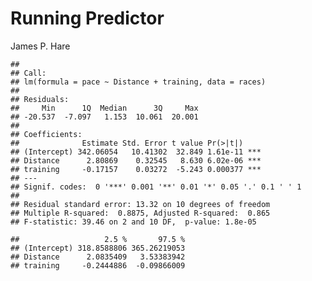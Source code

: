 Running Predictor
================
James P. Hare

    ## 
    ## Call:
    ## lm(formula = pace ~ Distance + training, data = races)
    ## 
    ## Residuals:
    ##     Min      1Q  Median      3Q     Max 
    ## -20.537  -7.097   1.153  10.061  20.001 
    ## 
    ## Coefficients:
    ##              Estimate Std. Error t value Pr(>|t|)    
    ## (Intercept) 342.06054   10.41302  32.849 1.61e-11 ***
    ## Distance      2.80869    0.32545   8.630 6.02e-06 ***
    ## training     -0.17157    0.03272  -5.243 0.000377 ***
    ## ---
    ## Signif. codes:  0 '***' 0.001 '**' 0.01 '*' 0.05 '.' 0.1 ' ' 1
    ## 
    ## Residual standard error: 13.32 on 10 degrees of freedom
    ## Multiple R-squared:  0.8875, Adjusted R-squared:  0.865 
    ## F-statistic: 39.46 on 2 and 10 DF,  p-value: 1.8e-05

    ##                   2.5 %       97.5 %
    ## (Intercept) 318.8588806 365.26219053
    ## Distance      2.0835409   3.53383942
    ## training     -0.2444886  -0.09866009

